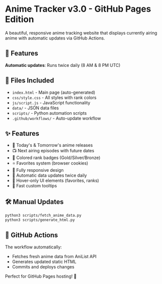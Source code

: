 # Anime Tracker v3.0 - GitHub Pages Edition

A beautiful, responsive anime tracking website that displays currently airing anime with automatic updates via GitHub Actions.

## 🚀 Features

**Automatic updates**: Runs twice daily (8 AM & 8 PM UTC)

## 📁 Files Included

- `index.html` - Main page (auto-generated)
- `css/style.css` - All styles with rank colors
- `js/script.js` - JavaScript functionality
- `data/` - JSON data files
- `scripts/` - Python automation scripts
- `.github/workflows/` - Auto-update workflow

## ✨ Features

- 🌟 Today's & Tomorrow's anime releases
- 📺 Next airing episodes with future dates
- 🎨 Colored rank badges (Gold/Silver/Bronze)
- ⭐ Favorites system (browser cookies)
- 📱 Fully responsive design
- 🔄 Automatic data updates twice daily
- 💫 Hover-only UI elements (favorites, ranks)
- 🚀 Fast custom tooltips

## 🛠 Manual Updates

```bash
python3 scripts/fetch_anime_data.py
python3 scripts/generate_html.py
```

## 🔗 GitHub Actions

The workflow automatically:
- Fetches fresh anime data from AniList API
- Generates updated static HTML
- Commits and deploys changes

Perfect for GitHub Pages hosting! 🎉